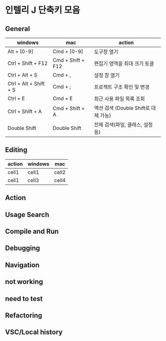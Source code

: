 # 인텔리 J 단축키 모음

## General
windows | mac | action
------------- | ------------- | -------------
Alt + [0-9] | Cmd + [0-9] | 도구창 열기
Ctrl + Shift + F12 | Cmd + Shift + F12 | 편집기 영역을 최대 크기 토클
Ctrl + Alt + S | Cmd + , | 설정 창 열기
Ctrl + Alt + Shift + S | Cmd + ; | 프로젝트 구조 확인 및 변경
Ctrl + E | Cmd + E | 최근 사용 파일 목록 조회
Ctrl + Shift + A | Cmd + Shift + A | 액션 검색 (Double Shift로 대체 가능)
Double Shift | Double Shift | 전체 검색(파일, 클래스, 설정 등)


## Editing
action | windows | mac
------------- | ------------- | -------------
cell1 | cell1 | cell2
cell1 | cell3 | cell4


## Action



## Usage Search



## Compile and Run



## Debugging



## Navigation



## not working



## need to test


## Refactoring 

## VSC/Local history
